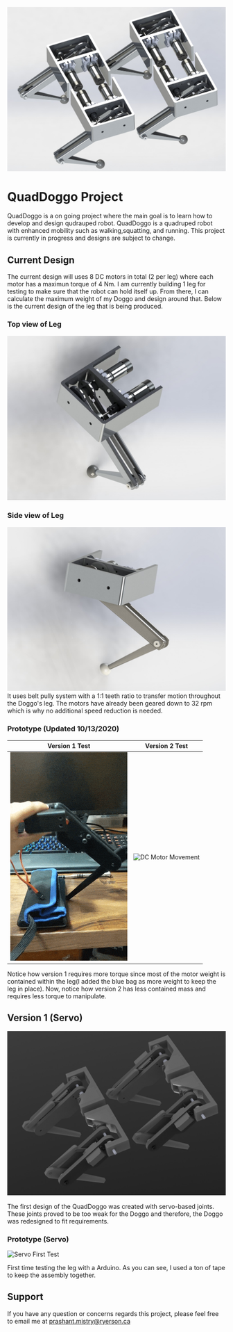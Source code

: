 ![Doggo](https://github.com/shant1235/QuadDoggo/blob/main/photos/version2.JPG)
# QuadDoggo Project
 
QuadDoggo is a on going project where the main goal is to learn how to develop and design qudrauped robot. QuadDoggo is a quadruped robot with enhanced mobility such as  walking,squatting, and running. This project is currently in progress and designs are subject to change.
 
## Current Design 

The current design will uses 8 DC motors in total (2 per leg) where each motor has a maximun torque of 4 Nm. I am currently building 1 leg for testing to make sure that the robot can hold itself up. From there, I can calculate the maximum weight of my Doggo and design around that. Below is the current design of the leg that is being produced. 

### Top view of Leg
![LegTop](https://github.com/shant1235/QuadDoggo/blob/main/photos/topViewLeg.JPG)

### Side view of Leg
![Leg](https://github.com/shant1235/QuadDoggo/blob/main/photos/sideViewLeg.JPG)
It uses belt pully system with a 1:1 teeth ratio to transfer motion throughout the Doggo's leg. The motors have already been geared down to 32 rpm which is why no additional speed reduction is needed.


### Prototype (Updated 10/13/2020)

Version 1 Test | Version 2 Test
:-------------:|:--------------:
![Servo Movement](https://github.com/shant1235/QuadDoggo/blob/main/photos/ServoTest.gif)  | ![DC Motor Movement](https://github.com/shant1235/QuadDoggo/blob/main/photos/V2Test.gif)

Notice how version 1 requires more torque since most of the motor weight is contained within the leg(I added the blue bag as more weight to keep the leg in place).
Now, notice how version 2 has less contained mass and requires less torque to manipulate. 

## Version 1 (Servo)

![Servo](https://github.com/shant1235/QuadDoggo/blob/main/photos/version1.JPG)

The first design of the QuadDoggo was created with servo-based joints. These joints proved to be too weak for the Doggo and therefore, the Doggo was redesigned to fit requirements.

### Prototype (Servo)

![Servo First Test](https://github.com/shant1235/QuadDoggo/blob/main/photos/ServoMovingTest.gif)

First time testing the leg with a Arduino. As you can see, I used a ton of tape to keep the assembly together.

## Support
If you have any question or concerns regards this project, please feel free to email me at prashant.mistry@ryerson.ca
